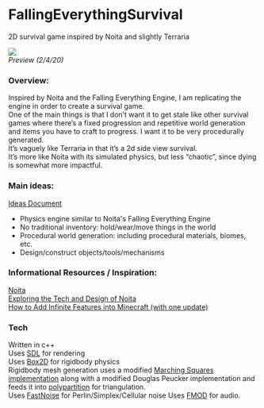 # FallingEverythingSurvival
2D survival game inspired by Noita and slightly Terraria<br>

![](preview_1.gif)<br>
*Preview (2/4/20)*

### Overview:<br>
Inspired by Noita and the Falling Everything Engine, I am replicating the engine in order to create a survival game.<br>
One of the main things is that I don’t want it to get stale like other survival games where there’s a fixed progression and repetitive world generation and items you have to craft to progress. I want it to be very procedurally generated.<br>
It’s vaguely like Terraria in that it’s a 2d side view survival.<br>
It’s more like Noita with its simulated physics, but less “chaotic”, since dying is somewhat more impactful.<br>

### Main ideas:
[Ideas Document](https://docs.google.com/document/d/1SOCFCpsvNiFs13mo8QgG-blD-eoXye1Jaay1aRuqXpI/edit?usp=sharing)
- Physics engine similar to Noita's Falling Everything Engine
- No traditional inventory: hold/wear/move things in the world
- Procedural world generation: including procedural materials, biomes, etc.
- Design/construct objects/tools/mechanisms

### Informational Resources / Inspiration:<br>
[Noita](https://noitagame.com/)<br>
[Exploring the Tech and Design of Noita](https://www.youtube.com/watch?v=prXuyMCgbTc)<br>
[How to Add Infinite Features into Minecraft (with one update)](https://www.youtube.com/watch?v=CS5DQVSp058)<br>

### Tech<br>
Written in c++<br>
Uses [SDL](https://www.libsdl.org/) for rendering<br>
Uses [Box2D](https://box2d.org/) for rigidbody physics<br>
Rigidbody mesh generation uses a modified [Marching Squares implementation](https://github.com/reunanen/cpp-marching-squares) along with a modified Douglas Peucker implementation and feeds it into [polypartition](https://github.com/ivanfratric/polypartition) for triangulation.<br>
Uses [FastNoise](https://github.com/Auburns/FastNoise) for Perlin/Simplex/Cellular noise
Uses [FMOD](https://fmod.com/) for audio.
